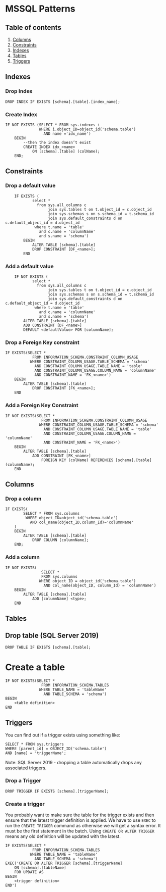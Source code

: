 # MSSQL Patterns

## Table of contents
1. [Columns](#Columns)
2. [Constraints](#Constraints)
3. [Indexes](#Indexes)
4. [Tables](#Tables)
5. [Triggers](#Triggers)

## Indexes

### Drop Index

```tsql
DROP INDEX IF EXISTS [schema].[table].[index_name];
```

### Create Index

```tsql
IF NOT EXISTS (SELECT * FROM sys.indexes i
               WHERE i.object_ID=object_id('schema.table')
                 AND name ='idx_name')
    BEGIN
        --then the index doesn’t exist
        CREATE INDEX idx_<name>
            ON [schema].[table] (colName);
    END;
```

## Constraints

### Drop a default value

```tsql
    IF EXISTS (
            select *
              from sys.all_columns c
                   join sys.tables t on t.object_id = c.object_id
                   join sys.schemas s on s.schema_id = t.schema_id
                   join sys.default_constraints d on c.default_object_id = d.object_id
             where t.name = 'table'
               and c.name = 'columnName'
               and s.name = 'schema')
        BEGIN
            ALTER TABLE [schema].[table]
            DROP CONSTRAINT [DF_<name>];
        END
```

### Add a default value

```tsql
    IF NOT EXISTS (
            select *
              from sys.all_columns c
                   join sys.tables t on t.object_id = c.object_id
                   join sys.schemas s on s.schema_id = t.schema_id
                   join sys.default_constraints d on c.default_object_id = d.object_id
             where t.name = 'table'
               and c.name = 'columnName'
               and s.name = 'schema')
        ALTER TABLE [schema].[table]
        ADD CONSTRAINT [DF_<name>]
        DEFAULT <defaultValue> FOR [columnName];
```

### Drop a Foreign Key constraint

```tsql
IF EXISTS(SELECT *
            FROM INFORMATION_SCHEMA.CONSTRAINT_COLUMN_USAGE
           WHERE CONSTRAINT_COLUMN_USAGE.TABLE_SCHEMA = 'schema'
             AND CONSTRAINT_COLUMN_USAGE.TABLE_NAME = 'table'
             AND CONSTRAINT_COLUMN_USAGE.COLUMN_NAME = 'columnName'
             AND CONSTRAINT_NAME = 'FK_<name>')
    BEGIN
        ALTER TABLE [schema].[table]
            DROP CONSTRAINT [FK_<name>];
    END
```

### Add a Foreign Key Constraint 

```tsql
IF NOT EXISTS(SELECT *
                FROM INFORMATION_SCHEMA.CONSTRAINT_COLUMN_USAGE
               WHERE CONSTRAINT_COLUMN_USAGE.TABLE_SCHEMA = 'schema'
                 AND CONSTRAINT_COLUMN_USAGE.TABLE_NAME = 'table'
                 AND CONSTRAINT_COLUMN_USAGE.COLUMN_NAME = 'columnName'
                 AND CONSTRAINT_NAME = 'FK_<name>')
    BEGIN
        ALTER TABLE [schema].[table]
            ADD CONSTRAINT [FK_<name>]
                FOREIGN KEY (colName) REFERENCES [schema].[table] (columnName);
    END
```

## Columns
### Drop a column

```tsql
IF EXISTS(
        SELECT * FROM sys.columns
         WHERE object_ID=object_id('schema.table')
           AND col_name(object_ID,column_Id)='columnName'
    )
    BEGIN
        ALTER TABLE [schema].[table]
            DROP COLUMN [columnName];
    END;
```

### Add a column
```tsql
IF NOT EXISTS(
                SELECT *
                FROM sys.columns
               WHERE object_ID = object_id('schema.table')
                 AND col_name(object_ID, column_Id) = 'columnName')
    BEGIN
        ALTER TABLE [schema].[table]
            ADD [columnName] <type>;               
    END
```

## Tables
## Drop table (SQL Server 2019)
```tsql
DROP TABLE IF EXISTS [schema].[table];
```

# Create a table
```tsql
IF NOT EXISTS(SELECT *
                FROM INFORMATION_SCHEMA.TABLES
               WHERE TABLE_NAME = 'tableName'
                 AND TABLE_SCHEMA = 'schema')
BEGIN
    <table definition>
END 
```

## Triggers

You can find out if a trigger exists using something like:
```tsql
SELECT * FROM sys.triggers
WHERE [parent_id] = OBJECT_ID('schema.table')
AND [name] = 'triggerName';
```

Note: SQL Server 2019 - dropping a table automatically drops any associated triggers.

### Drop a Trigger

```tsql
DROP TRIGGER IF EXISTS [schema].[triggerName];
```

### Create a trigger

You probably want to make sure the table for the trigger exists and then ensure that the 
latest trigger definition is applied.  We have to use `EXEC` to run the `CREATE TRIGGER` command 
as otherwise we will get a syntax error.  It must be the first statement in the batch.  Using 
`CREATE OR ALTER TRIGGER` means any old definition will be updated with the latest. 

```tsql
IF EXISTS(SELECT *
            FROM INFORMATION_SCHEMA.TABLES
           WHERE TABLE_NAME = 'tableName'
             AND TABLE_SCHEMA = 'schema')
EXEC('CREATE OR ALTER TRIGGER [schema].[triggerName]
    ON [schema].[tableName]
    FOR UPDATE AS
BEGIN
    <trigger definition>
END')

```

##